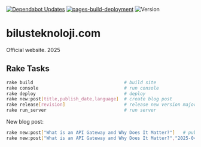 [![Dependabot Updates](https://github.com/bilusteknoloji/bilusteknoloji.com/actions/workflows/dependabot/dependabot-updates/badge.svg)](https://github.com/bilusteknoloji/bilusteknoloji.com/actions/workflows/dependabot/dependabot-updates)
[![pages-build-deployment](https://github.com/bilusteknoloji/bilusteknoloji.com/actions/workflows/pages/pages-build-deployment/badge.svg)](https://github.com/bilusteknoloji/bilusteknoloji.com/actions/workflows/pages/pages-build-deployment)
![Version](https://img.shields.io/badge/version-0.1.21-orange.svg)

# bilusteknoloji.com

Official website. 2025

## Rake Tasks

```bash
rake build                                  # build site
rake console                                # run console
rake deploy                                 # deploy
rake new:post[title,publish_date,language]  # create blog post
rake release[revision]                      # release new version major,minor,patch, default: patch
rake run_server                             # run server
```

New blog post:

```bash
rake new:post["What is an API Gateway and Why Does It Matter?"]   # publish date is now, lang: en
rake new:post["What is an API Gateway and Why Does It Matter?","2025-04-01 12:42"]   # publish date April 1, 12:42, lang: en
```
